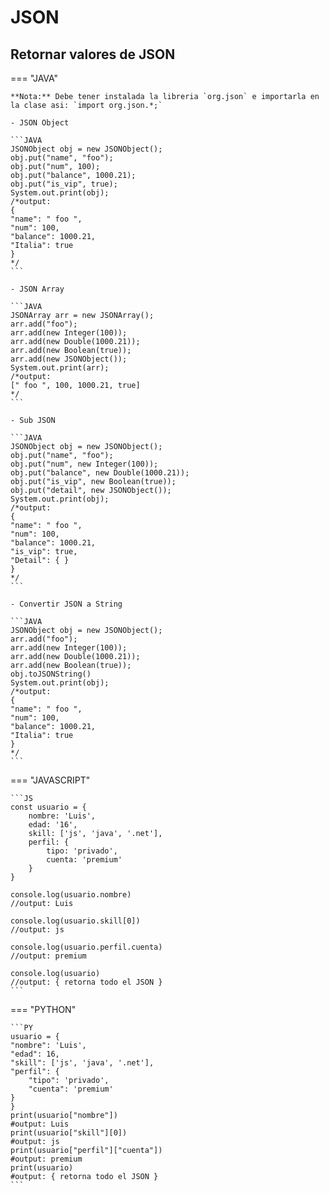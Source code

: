 # JSON

## Retornar valores de JSON

=== "JAVA"

    **Nota:** Debe tener instalada la libreria `org.json` e importarla en la clase asi: `import org.json.*;`

    - JSON Object

    ```JAVA
    JSONObject obj = new JSONObject();
    obj.put("name", "foo");
    obj.put("num", 100);
    obj.put("balance", 1000.21);
    obj.put("is_vip", true);
    System.out.print(obj);
    /*output:
    {
    "name": " foo ",
    "num": 100,
    "balance": 1000.21,
    "Italia": true
    } 
    */
    ```

    - JSON Array

    ```JAVA
    JSONArray arr = new JSONArray();
    arr.add("foo");
    arr.add(new Integer(100));
    arr.add(new Double(1000.21));
    arr.add(new Boolean(true));
    arr.add(new JSONObject());
    System.out.print(arr);
    /*output:
    [" foo ", 100, 1000.21, true]
    */
    ```

    - Sub JSON

    ```JAVA
    JSONObject obj = new JSONObject();
    obj.put("name", "foo");
    obj.put("num", new Integer(100));
    obj.put("balance", new Double(1000.21));
    obj.put("is_vip", new Boolean(true));
    obj.put("detail", new JSONObject());
    System.out.print(obj);
    /*output:
    {
    "name": " foo ",
    "num": 100,
    "balance": 1000.21,
    "is_vip": true,
    "Detail": { }
    }
    */
    ```

    - Convertir JSON a String

    ```JAVA
    JSONObject obj = new JSONObject();
    arr.add("foo");
    arr.add(new Integer(100));
    arr.add(new Double(1000.21));
    arr.add(new Boolean(true));
    obj.toJSONString()
    System.out.print(obj);
    /*output:
    {
    "name": " foo ",
    "num": 100,
    "balance": 1000.21,
    "Italia": true
    } 
    */
    ```

=== "JAVASCRIPT"

    ```JS
    const usuario = {
        nombre: 'Luis',
        edad: '16',
        skill: ['js', 'java', '.net'],
        perfil: {
            tipo: 'privado',
            cuenta: 'premium'
        }
    } 

    console.log(usuario.nombre)
    //output: Luis
    
    console.log(usuario.skill[0])
    //output: js
   
    console.log(usuario.perfil.cuenta)
    //output: premium

    console.log(usuario)
    //output: { retorna todo el JSON }
    ```

=== "PYTHON"

    ```PY
    usuario = {
    "nombre": 'Luis',
    "edad": 16,
    "skill": ['js', 'java', '.net'],
    "perfil": {
        "tipo": 'privado',
        "cuenta": 'premium'
    }
    } 
    print(usuario["nombre"])
    #output: Luis
    print(usuario["skill"][0])
    #output: js
    print(usuario["perfil"]["cuenta"])
    #output: premium
    print(usuario)
    #output: { retorna todo el JSON }
    ```
